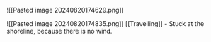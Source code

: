 ![[Pasted image 20240820174629.png]]

![[Pasted image 20240820174835.png]]
[[Travelling]] - Stuck at the shoreline, because there is no wind.